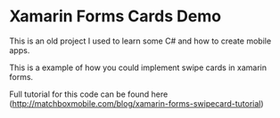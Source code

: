 # Xamarin Forms Cards Demo

This is an old project I used to learn some C# and how to create mobile apps.

This is a example of how you could implement swipe cards in xamarin forms. 

Full tutorial for this code can be found here (http://matchboxmobile.com/blog/xamarin-forms-swipecard-tutorial)
